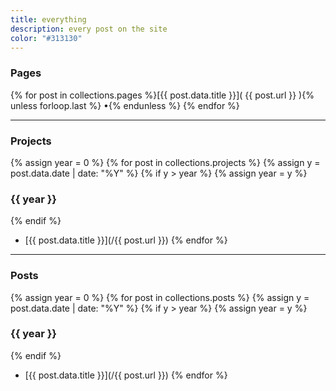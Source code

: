 ```yaml
---
title: everything
description: every post on the site
color: "#313130"
---
```


### Pages

{% for post in collections.pages %}[{{ post.data.title }}]( {{ post.url }} ){% unless forloop.last %}&nbsp;•{% endunless %} {% endfor %}

---
### Projects


{% assign year = 0 %}
{% for post in collections.projects %}
{% assign y = post.data.date | date: "%Y" %}
{% if y > year %}
  {% assign year = y %}
  
### {{ year }}
{% endif %}
* [{{ post.data.title }}](/{{ post.url }})
{% endfor %}

---

### Posts


{% assign year = 0 %}
{% for post in collections.posts %}
{% assign y = post.data.date | date: "%Y" %}
{% if y > year %}
  {% assign year = y %}
  
### {{ year }}
{% endif %}
* [{{ post.data.title }}](/{{ post.url }})
{% endfor %}